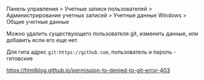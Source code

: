 Панель управления > Учетные записи пользователей > Администрирование учетных записей > Учетные данные Windows > Общие учетные данные

Можно удалить существующего пользователя git, изменить данные, или добавить если его еще нет.

Для гита адрес `git:https://github.com`, пользователь и пароль - гитовские

https://htmlblog.github.io/permission-to-denied-to-git-error-403